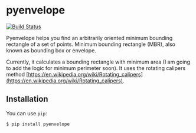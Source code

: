 # pyenvelope
[![Build Status](https://travis-ci.org/kaygorodov/pyenvelope.svg?branch=master)](https://travis-ci.org/kaygorodov/pyenvelope)

Pyenvelope helps you find an arbitrarily oriented minimum bounding rectangle of a set of points. Minimum bounding rectangle (MBR), also known as bounding box or envelope.

Currently, it calculates a bounding rectangle with minimum area (I am going to add the logic for minimum perimeter soon). It uses the rotating calipers method [https://en.wikipedia.org/wiki/Rotating_calipers](https://en.wikipedia.org/wiki/Rotating_calipers).

## Installation

You can use `pip`:

    $ pip install pyenvelope